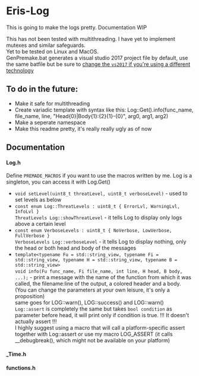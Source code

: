 # Eris-Log
This is going to make the logs pretty. Documentation WIP

This has not been tested with multithreading. I have yet to implement mutexes and similar safeguards.    
Yet to be tested on Linux and MacOS.    
GenPremake.bat generates a visual studio 2017 project file by default, use the same batfile but be sure to [change the `vs2017` if you're using a different technology](https://premake.github.io/docs/Using-Premake/)

## To do in the future:
- Make it safe for multithreading
- Create variadic template with syntax like this: Log::Get().info(func_name, file_name, line, "Head{0}|Body{1}:{2}{1}-{0}", arg0, arg1, arg2)
- Make a seperate namespace
- Make this readme pretty, it's really really ugly as of now
## Documentation
#### Log.h
Define `PREMADE_MACROS` if you want to use the macros written by me.
Log is a singleton, you can access it with Log.Get()
- `void setLevel(uint8_t threatLevel, uint8_t verboseLevel)`    - used to set levels as below
- `const enum Log::ThreatLevels : uint8_t { ErrorLvl, WarningLvl, InfoLvl }`     
`ThreatLevels Log::showThreatLevel`    - it tells Log to display only logs above a certain level 
- `const enum VerboseLevels : uint8_t { NoVerbose, LowVerbose, FullVerbose }`      
`VerboseLevels Log::verboseLevel`    - it tells Log to display nothing, only the head or both head and body of the messages
- 	`template<typename Fu = std::string_view, typename Fi = std::string_view, typename H = std::string_view, typename B = std::string_view>`    
	`void info(Fu func_name, Fi file_name, int line, H head, B body, ...);`    - print a message with the name of the function from which it was called, the filename:line of the output, a colored header and a body. (You can change the parameters at your own leisure, it's only a proposition)      
  same goes for LOG::warn(), LOG::success() and LOG::warn()    
  `Log::assert` is completely the same but takes `bool condition` as parameter before head, it will print only if condition is true. !!! It doesn't actually assert !!!    
  I highly suggest using a macro that will call a platform-specific assert together with Log::assert or use my macro LOG_ASSERT (it calls \_\_debugbreak(), which might not be available on your platform)
#### _Time.h
#### functions.h

